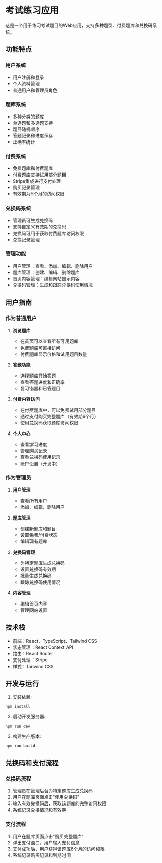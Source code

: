 # 考试练习应用

这是一个用于练习考试题目的Web应用，支持多种题型、付费题库和兑换码系统。

## 功能特点

### 用户系统
- 用户注册和登录
- 个人资料管理
- 普通用户和管理员角色

### 题库系统
- 多种分类的题库
- 单选题和多选题支持
- 题目随机顺序
- 答题记录和进度保存
- 正确率统计

### 付费系统
- 免费题库和付费题库
- 付费题库支持试用部分题目
- Stripe集成进行支付处理
- 购买记录管理
- 有效期为6个月的访问权限

### 兑换码系统
- 管理员可生成兑换码
- 支持自定义有效期的兑换码
- 兑换码可用于获取付费题库访问权限
- 兑换记录管理

### 管理功能
- 用户管理：查看、添加、编辑、删除用户
- 题库管理：创建、编辑、删除题库
- 首页内容管理：编辑网站显示内容
- 兑换码管理：生成和跟踪兑换码使用情况

## 用户指南

### 作为普通用户

1. **浏览题库**
   - 在首页可以查看所有可用题库
   - 免费题库可直接访问
   - 付费题库显示价格和试用题目数量

2. **答题功能**
   - 选择题库开始答题
   - 查看答题进度和正确率
   - 复习错题和已答题目

3. **付费内容访问**
   - 在付费题库中，可以免费试用部分题目
   - 通过支付购买完整题库（有效期6个月）
   - 使用兑换码获取题库访问权限

4. **个人中心**
   - 查看学习进度
   - 管理购买记录
   - 查看兑换码使用记录
   - 账户设置（开发中）

### 作为管理员

1. **用户管理**
   - 查看所有用户
   - 添加、编辑、删除用户

2. **题库管理**
   - 创建新题库和题目
   - 设置免费/付费状态
   - 编辑现有题库

3. **兑换码管理**
   - 为特定题库生成兑换码
   - 设置兑换码有效期
   - 批量生成兑换码
   - 跟踪兑换码使用情况

4. **内容管理**
   - 编辑首页内容
   - 管理网站设置

## 技术栈

- 前端：React、TypeScript、Tailwind CSS
- 状态管理：React Context API
- 路由：React Router
- 支付处理：Stripe
- 样式：Tailwind CSS

## 开发与运行

1. 安装依赖:
```
npm install
```

2. 启动开发服务器:
```
npm run dev
```

3. 构建生产版本:
```
npm run build
```

## 兑换码和支付流程

### 兑换码流程
1. 管理员在管理后台为特定题库生成兑换码
2. 用户在题库页面点击"使用兑换码"
3. 输入有效兑换码后，获取该题库的完整访问权限
4. 系统记录兑换情况和有效期

### 支付流程
1. 用户在题库页面点击"购买完整题库"
2. 弹出支付窗口，用户输入支付信息
3. 支付成功后，用户获得该题库6个月的访问权限
4. 系统记录购买记录和到期时间
